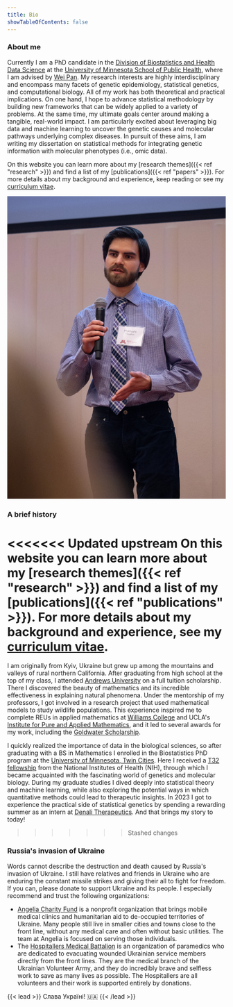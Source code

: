 ```yaml
---
title: Bio
showTableOfContents: false
---
```


### About me

Currently I am a PhD candidate in the [Division of Biostatistics and Health Data Science](https://www.sph.umn.edu/academics/divisions/biostatistics/) at the [University of Minnesota School of Public Health](https://www.sph.umn.edu/), where I am advised by [Wei Pan](https://www.biostat.umn.edu/~weip/). My research interests are highly interdisciplinary and encompass many facets of genetic epidemiology, statistical genetics, and computational biology. All of my work has both theoretical and practical implications. On one hand, I hope to advance statistical methodology by building new frameworks that can be widely applied to a variety of problems. At the same time, my ultimate goals center around making a tangible, real-world impact. I am particularly excited about leveraging big data and machine learning to uncover the genetic causes and molecular pathways underlying complex diseases. In pursuit of these aims, I am writing my dissertation on statistical methods for integrating genetic information with molecular phenotypes (i.e., omic data).

On this website you can learn more about my [research themes]({{< ref "research" >}}) and find a list of my [publications]({{< ref "papers" >}}). For more details about my background and experience, keep reading or see my <a href="malakhov_cv.pdf" target="_blank">curriculum vitae</a>.

![Picture of Mykhaylo speaking on stage](mykhaylo_speaking.png)

### A brief history

<<<<<<< Updated upstream
On this website you can learn more about my [research themes]({{< ref "research" >}}) and find a list of my [publications]({{< ref "publications" >}}). For more details about my background and experience, see my <a href="malakhov_cv.pdf" target="_blank">curriculum vitae</a>.
=======
I am originally from Kyiv, Ukraine but grew up among the mountains and valleys of rural northern California. After graduating from high school at the top of my class, I attended [Andrews University](https://www.andrews.edu/) on a full tuition scholarship. There I discovered the beauty of mathematics and its incredible effectiveness in explaining natural phenomena. Under the mentorship of my professors, I got involved in a research project that used mathematical models to study wildlife populations. This experience inspired me to complete REUs in applied mathematics at [Williams College](https://math.williams.edu/small/) and UCLA's [Institute for Pure and Applied Mathematics](https://www.ipam.ucla.edu/programs/student-research-programs/research-in-industrial-projects-for-students-rips-2019/), and it led to several awards for my work, including the [Goldwater Scholarship](https://goldwaterscholarship.gov/2018-scholars-by-institution-state/).

I quickly realized the importance of data in the biological sciences, so after graduating with a BS in Mathematics I enrolled in the Biostatistics PhD program at the [University of Minnesota, Twin Cities](https://twin-cities.umn.edu/). Here I received a [T32 fellowship](https://sites.google.com/umn.edu/t32-training-grant/) from the National Institutes of Health (NIH), through which I became acquainted with the fascinating world of genetics and molecular biology. During my graduate studies I dived deeply into statistical theory and machine learning, while also exploring the potential ways in which quantitative methods could lead to therapeutic insights. In 2023 I got to experience the practical side of statistical genetics by spending a rewarding summer as an intern at [Denali Therapeutics](https://www.denalitherapeutics.com/). And that brings my story to today!
>>>>>>> Stashed changes

### Russia's invasion of Ukraine

Words cannot describe the destruction and death caused by Russia's invasion of Ukraine. I still have relatives and friends in Ukraine who are enduring the constant missile strikes and giving their all to fight for freedom. If you can, please donate to support Ukraine and its people. I especially recommend and trust the following organizations:

- [Angelia Charity Fund](https://angelia.fund/en-ua) is a nonprofit organization that brings mobile medical clinics and humanitarian aid to de-occupied territories of Ukraine. Many people still live in smaller cities and towns close to the front line, without any medical care and often without basic utilities. The team at Angelia is focused on serving those individuals.
- The [Hospitallers Medical Battalion](https://www.hospitallers.life) is an organization of paramedics who are dedicated to evacuating wounded Ukrainian service members directly from the front lines. They are the medical branch of the Ukrainian Volunteer Army, and they do incredibly brave and selfless work to save as many lives as possible. The Hospitallers are all volunteers and their work is supported entirely by donations.

{{< lead >}}
Слава Україні! :ukraine:
{{< /lead >}}

